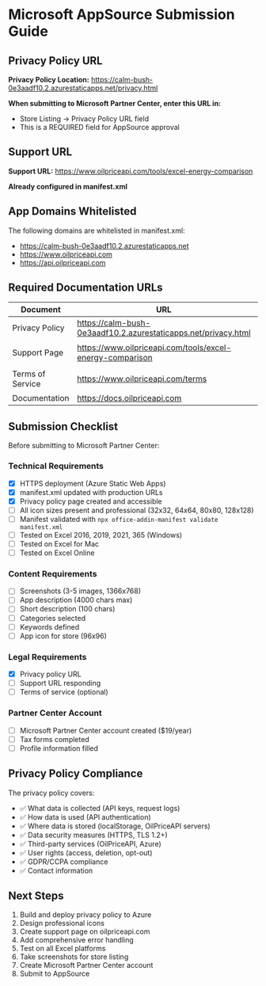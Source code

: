 # Microsoft AppSource Submission Guide

## Privacy Policy URL

**Privacy Policy Location:** 
https://calm-bush-0e3aadf10.2.azurestaticapps.net/privacy.html

**When submitting to Microsoft Partner Center, enter this URL in:**
- Store Listing → Privacy Policy URL field
- This is a REQUIRED field for AppSource approval

## Support URL

**Support URL:**
https://www.oilpriceapi.com/tools/excel-energy-comparison

**Already configured in manifest.xml**

## App Domains Whitelisted

The following domains are whitelisted in manifest.xml:
- https://calm-bush-0e3aadf10.2.azurestaticapps.net
- https://www.oilpriceapi.com
- https://api.oilpriceapi.com

## Required Documentation URLs

| Document | URL | Status |
|----------|-----|--------|
| Privacy Policy | https://calm-bush-0e3aadf10.2.azurestaticapps.net/privacy.html | ✅ Created |
| Support Page | https://www.oilpriceapi.com/tools/excel-energy-comparison | ⏳ Pending |
| Terms of Service | https://www.oilpriceapi.com/terms | ⏳ Optional |
| Documentation | https://docs.oilpriceapi.com | ✅ Exists |

## Submission Checklist

Before submitting to Microsoft Partner Center:

### Technical Requirements
- [x] HTTPS deployment (Azure Static Web Apps)
- [x] manifest.xml updated with production URLs
- [x] Privacy policy page created and accessible
- [ ] All icon sizes present and professional (32x32, 64x64, 80x80, 128x128)
- [ ] Manifest validated with `npx office-addin-manifest validate manifest.xml`
- [ ] Tested on Excel 2016, 2019, 2021, 365 (Windows)
- [ ] Tested on Excel for Mac
- [ ] Tested on Excel Online

### Content Requirements
- [ ] Screenshots (3-5 images, 1366x768)
- [ ] App description (4000 chars max)
- [ ] Short description (100 chars)
- [ ] Categories selected
- [ ] Keywords defined
- [ ] App icon for store (96x96)

### Legal Requirements
- [x] Privacy policy URL
- [ ] Support URL responding
- [ ] Terms of service (optional)

### Partner Center Account
- [ ] Microsoft Partner Center account created ($19/year)
- [ ] Tax forms completed
- [ ] Profile information filled

## Privacy Policy Compliance

The privacy policy covers:
- ✅ What data is collected (API keys, request logs)
- ✅ How data is used (API authentication)
- ✅ Where data is stored (localStorage, OilPriceAPI servers)
- ✅ Data security measures (HTTPS, TLS 1.2+)
- ✅ Third-party services (OilPriceAPI, Azure)
- ✅ User rights (access, deletion, opt-out)
- ✅ GDPR/CCPA compliance
- ✅ Contact information

## Next Steps

1. Build and deploy privacy policy to Azure
2. Design professional icons
3. Create support page on oilpriceapi.com
4. Add comprehensive error handling
5. Test on all Excel platforms
6. Take screenshots for store listing
7. Create Microsoft Partner Center account
8. Submit to AppSource

